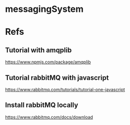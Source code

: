 # messagingSystem


# Refs
## Tutorial with amqplib
https://www.npmjs.com/package/amqplib

## Tutorial rabbitMQ with javascript
https://www.rabbitmq.com/tutorials/tutorial-one-javascript

## Install rabbitMQ locally
https://www.rabbitmq.com/docs/download

